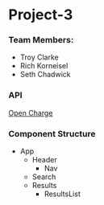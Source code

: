 # Project-3

### Team Members:
- Troy Clarke
- Rich Korneisel
- Seth Chadwick


### API
[Open Charge](https://openchargemap.org/site/develop/api#POI)

### Component Structure
- App
    - Header
        - Nav
    - Search
    - Results
        - ResultsList    



